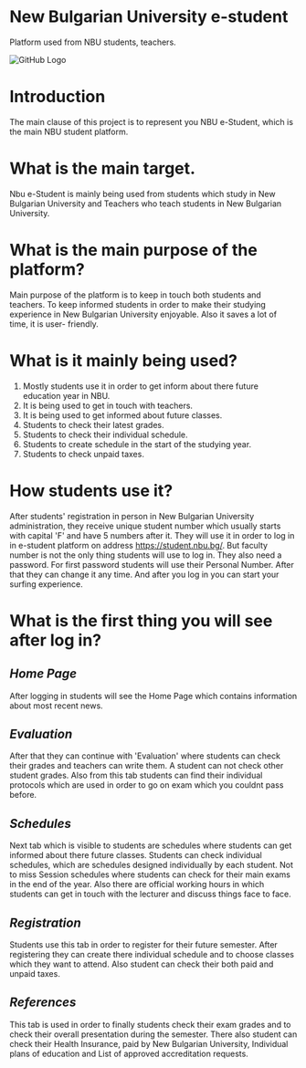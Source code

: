 # New Bulgarian University e-student
Platform used from NBU students, teachers.

![GitHub Logo](https://student.nbu.bg/images/logo-estudent.png)

# Introduction
The main clause of this project is to represent you NBU e-Student, which is the main NBU student platform.

# What is the main target.
Nbu e-Student is mainly being used from students which study in New Bulgarian University and Teachers who teach students in New Bulgarian University. 

# What is the main purpose of the platform?
Main purpose of the platform is to keep in touch both students and teachers. To keep informed students in order to make their studying experience in New Bulgarian University enjoyable. Also it saves a lot of time, it is user- friendly.

# What is it mainly being used?
1. Mostly students use it in order to get inform about there future education year in NBU.
2. It is being used to get in touch with teachers.
3. It is being  used to get informed about future classes.
4. Students to check their latest grades.
5. Students to check their individual schedule.
6. Students to create schedule in the start of the studying year.
7. Students to check unpaid taxes.

# How students use it?
After students' registration in person in New Bulgarian University administration, they receive unique student number which usually starts with capital 'F' and have 5 numbers after it. They will use it in order to log in in e-student platform on address https://student.nbu.bg/. But faculty number is not the only thing students will use to log in. They also need a password. For first password students will use their Personal Number. After that they can change it any time. And after you log in you can start your surfing experience. 

# What is the first thing you will see after log in?

## *Home Page*
After logging in students will see the Home Page which contains information about most recent news. 

## *Evaluation*
After that they can continue with 'Evaluation' where students can check their grades and teachers can write them. A student can not check other student grades. Also from this tab students can find their individual protocols which are used in order to go on exam which you couldnt pass before.

## *Schedules*
Next tab which is visible to students are schedules where students can get informed about there future classes. Students can check individual schedules, which are schedules designed individually by each student. Not to miss Session schedules where students can check for their main exams in the end of the year. Also there are official working hours in which students can get in  touch with the lecturer and discuss things face to face.  

## *Registration*
Students use this tab in order to register for their future semester. After registering they can create there individual schedule and to choose classes which they want to attend. Also student can check their both paid and unpaid taxes.

## *References*
This tab is used in order to finally students check their exam grades and to check their overall presentation during the semester. There also student can check their Health Insurance, paid by New Bulgarian University, Individual plans of education and List of approved accreditation requests.
